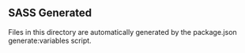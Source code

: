 ## SASS Generated

Files in this directory are automatically generated by the package.json generate:variables script.
